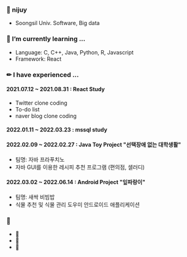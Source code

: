 ### 🐧 nijuy 
* Soongsil Univ. Software, Big data 


### 🌱 I’m currently learning ...
* Language: C, C++, Java, Python, R, Javascript
* Framework: React 

### ✏ I have experienced ...
#### 2021.07.12 ~ 2021.08.31 : React Study
- Twitter clone coding
- To-do list
- naver blog clone coding 

#### 2022.01.11 ~ 2022.03.23 : mssql study 

#### 2022.02.09 ~ 2022.02.27 : Java Toy Project "선택장애 없는 대학생활"
- 팀명: 자바 프라푸치노
- 자바 GUI를 이용한 레시피 추천 프로그램 (편의점, 샐러디)

#### 2022.03.02 ~ 2022.06.14 : Android Project "잎파랑이"
- 팀명: 새싹 비빔밥
- 식물 추천 및 식물 관리 도우미 안드로이드 애플리케이션 



### 💛
* 🐧
* 🥭
* 🦕

